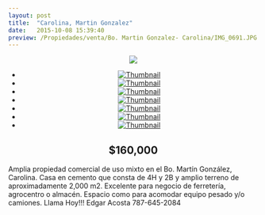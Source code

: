 ```yaml
---
layout: post
title:  "Carolina, Martin Gonzalez"
date:   2015-10-08 15:39:40
preview: /Propiedades/venta/Bo. Martin Gonzalez- Carolina/IMG_0691.JPG
---
```


<center>
	<div class="mainImg">
		<img src="/Edweb/Propiedades/venta/Bo. Martin Gonzalez- Carolina/IMG_0691.JPG" class="custom">
	</div>
	<ul class="thumbnails">
	  <li>
	    <a href="/Edweb/Propiedades/venta/Bo. Martin Gonzalez- Carolina/IMG_0691.JPG">
	      <img class="tumbnails" src="/Edweb/Propiedades/venta/Bo. Martin Gonzalez- Carolina/IMG_0691.JPG" alt="Thumbnail">
	    </a>
	  </li>
	  <li>
	    <a href="/Edweb/Propiedades/venta/Bo. Martin Gonzalez- Carolina/IMG_0692.JPG">
	      <img class="tumbnails" src="/Edweb/Propiedades/venta/Bo. Martin Gonzalez- Carolina/IMG_0692.JPG" alt="Thumbnail">
	    </a>
	  </li>
	  <li>
	    <a href="/Edweb/Propiedades/venta/Bo. Martin Gonzalez- Carolina/IMG_0693.JPG">
	      <img class="tumbnails" src="/Edweb/Propiedades/venta/Bo. Martin Gonzalez- Carolina/IMG_0693.JPG" alt="Thumbnail">
	    </a>
	  </li>
	  <li>
	    <a href="/Edweb/Propiedades/venta/Bo. Martin Gonzalez- Carolina/IMG_0694.JPG">
	      <img class="tumbnails" src="/Edweb/Propiedades/venta/Bo. Martin Gonzalez- Carolina/IMG_0694.JPG" alt="Thumbnail">
	    </a>
	  </li>
	  <li>
	    <a href="/Edweb/Propiedades/venta/Bo. Martin Gonzalez- Carolina/IMG_0695.JPG">
	      <img class="tumbnails" src="/Edweb/Propiedades/venta/Bo. Martin Gonzalez- Carolina/IMG_0695.JPG" alt="Thumbnail">
	    </a>
	  </li>
	  <li>
	    <a href="/Edweb/Propiedades/venta/Bo. Martin Gonzalez- Carolina/IMG_0696.JPG">
	      <img class="tumbnails" src="/Edweb/Propiedades/venta/Bo. Martin Gonzalez- Carolina/IMG_0696.JPG" alt="Thumbnail">
	    </a>
	  </li>
	  <li>
	    <a href="/Edweb/Propiedades/venta/Bo. Martin Gonzalez- Carolina/IMG_0697.JPG">
	      <img class="tumbnails" src="/Edweb/Propiedades/venta/Bo. Martin Gonzalez- Carolina/IMG_0697.JPG" alt="Thumbnail">
	    </a>
	  </li>
	</ul>
	<script src="https://ajax.googleapis.com/ajax/libs/jquery/1.9.1/jquery.min.js"></script>
	<script type="text/javascript" src="/Edweb/js/jquery.simpleGal.js"></script>
	<script>
	  $(document).ready(function () {
	    $('.thumbnails').simpleGal({
	      mainImage: '.custom'
	    });
	  });
	</script>
</center>

<center><h2>$160,000</h2></center>

Amplia propiedad comercial de uso mixto en el Bo. Martín González, Carolina. Casa en cemento que consta de 4H y 2B y amplio terreno de aproximadamente 2,000 m2. Excelente para negocio de ferretería, agrocentro o almacén. Espacio como para acomodar equipo pesado y/o camiones. Llama Hoy!!! Edgar Acosta 787-645-2084
